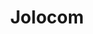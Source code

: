 ---
blog: https://jolocom.io/blog
git: https://github.com/jolocom
linkedin: https://linkedin.com/company/jolocom
logohandle: jolocomio
sort: jolocom
title: Jolocom
twitter: https://x.com/GETJolocom
website: https://jolocom.io/
---